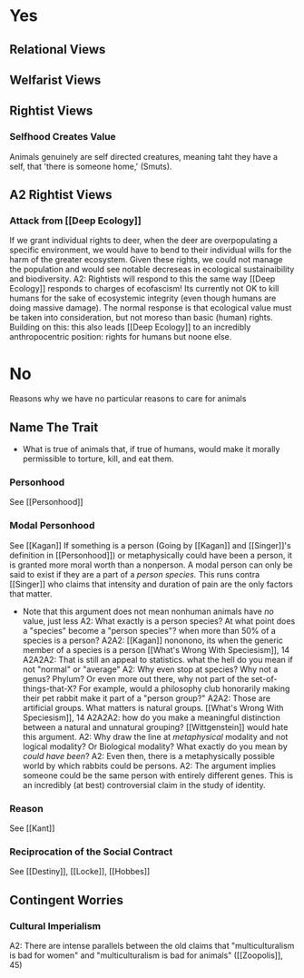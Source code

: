 # Yes

## Relational Views

## Welfarist Views

## Rightist Views

### Selfhood Creates Value
Animals genuinely are self directed creatures, meaning taht they have a self, that 'there is someone home,' (Smuts). 

## A2 Rightist Views

### Attack from [[Deep Ecology]]
If we grant individual rights to deer, when the deer are overpopulating a specific environment, we would have to bend to their individual wills for the harm of the greater ecosystem. Given these rights, we could not manage the population and would see notable decreseas in ecological sustainaibility and biodiversity.
	A2: Rightists will respond to this the same way [[Deep Ecology]] responds to charges of ecofascism! Its currently not OK to kill humans for the sake of ecosystemic integrity (even though humans are doing massive damage). The normal response is that ecological value must be taken into consideration, but not moreso than basic (human) rights.
	Building on this: this also leads [[Deep Ecology]] to an incredibly anthropocentric position: rights for humans but noone else.

# No

Reasons why we have no particular reasons to care for animals

## Name The Trait
- What is true of animals that, if true of humans, would make it morally permissible to torture, kill, and eat them.

### Personhood
See [[Personhood]]

### Modal Personhood
See [[Kagan]]
If something is a person (Going by [[Kagan]] and [[Singer]]'s definition in [[Personhood]]) or metaphysically could have been a person, it is granted more moral worth than a nonperson. A modal person can only be said to exist if they are a part of a *person species.* This runs contra [[Singer]] who claims that intensity and duration of pain are the only factors that matter.
- Note that this argument does not mean nonhuman animals have *no* value, just less
	A2: What exactly is a person species? At what point does a "species" become a "person species"? when more than 50% of a species is a person?
		A2A2: [[Kagan]] nononono, its when the generic member of a species is a person [[What's Wrong With Speciesism]], 14
			A2A2A2: That is still an appeal to statistics. what the hell do you mean if not "normal" or "average"
	A2: Why even stop at species? Why not a genus? Phylum? Or even more out there, why not part of the set-of-things-that-X? For example, would a philosophy club honorarily making their pet rabbit make it part of a "person group?"
		A2A2: Those are artificial groups. What matters is natural groups. [[What's Wrong With Speciesism]], 14
			A2A2A2: how do you make a meaningful distinction between a natural and unnatural grouping? [[Wittgenstein]] would hate this argument.
	A2: Why draw the line at *metaphysical* modality and not logical modality? Or Biological modality? What exactly do you mean by *could have been*?
	A2: Even then, there is a metaphysically possible world by which rabbits could be persons.
	A2: The argument implies someone could be the same person with entirely different genes. This is an incredibly (at best) controversial claim in the study of identity.

### Reason
See [[Kant]]

### Reciprocation of the Social Contract
See [[Destiny]], [[Locke]], [[Hobbes]]

## Contingent Worries

### Cultural Imperialism

A2: There are intense parallels between the old claims that "multiculturalism is bad for women" and "multiculturalism is bad for animals" ([[Zoopolis]], 45)